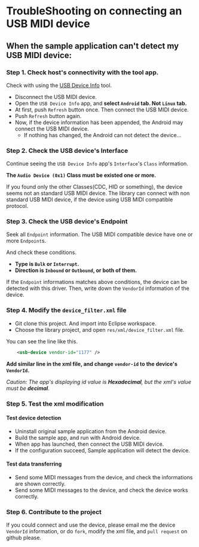 TroubleShooting on connecting an USB MIDI device
================================================

When the sample application can't detect my USB MIDI device:
------------------------------------------------------------

### Step 1. Check host's connectivity with the tool app.

Check with using the [USB Device Info](https://play.google.com/store/apps/details?id=aws.apps.usbDeviceEnumerator) tool.

- Disconnect the USB MIDI device.
- Open the `USB Device Info` app, and **select `Android` tab. Not `Linux` tab.**
- At first, push `Refresh` button once. Then connect the USB MIDI device.
- Push `Refresh` button again.
- Now, if the device information has been appended, the Android may connect the USB MIDI device.
    - If nothing has changed, the Android can not detect the device...

### Step 2. Check the USB device's Interface

Continue seeing the `USB Device Info` app's `Interface`'s `Class` information.

**The `Audio Device (0x1)` Class must be existed one or more.**

If you found only the other Classes(CDC, HID or something), the device seems not an standard USB MIDI device.
The library can connect with non standard USB MIDI device, if the device using USB MIDI compatible protocol.

### Step 3. Check the USB device's Endpoint

Seek all `Endpoint` information.
The USB MIDI compatible device have one or more `Endpoint`s.

And check these conditions.

- **Type is `Bulk` or `Interrupt`.**
- **Direction is `Inbound` or `Outbound`, or both of them.**

If the `Endpoint` informations matches above conditions, the device can be detected with this driver.
Then, write down the `VendorId` information of the device.

### Step 4. Modify the `device_filter.xml` file

- Git clone this project. And import into Eclipse workspace.
- Choose the library project, and open `res/xml/device_filter.xml` file.

You can see the line like this.

```xml
    <usb-device vendor-id="1177" />
```

**Add similar line in the xml file, and change `vendor-id` to the device's `VendorId`.**

*Caution: The app's displaying id value is **Hexadecimal**, but the xml's value must be **decimal**.*

### Step 5. Test the xml modification

#### Test device detection

- Uninstall original sample application from the Android device.
- Build the sample app, and run with Android device.
- When app has launched, then connect the USB MIDI device.
- If the configuration succeed, Sample application will detect the device.

#### Test data transferring

- Send some MIDI messages from the device, and check the informations are shown correctly.
- Send some MIDI messages to the device, and check the device works correctly.

### Step 6. Contribute to the project

If you could connect and use the device, please email me the device `VendorId` information, or do `fork`, modify the xml file, and `pull request` on github please.

